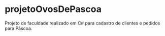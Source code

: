 # projetoOvosDePascoa
 Projeto de faculdade realizado em C# para cadastro de clientes e pedidos para Páscoa. 
